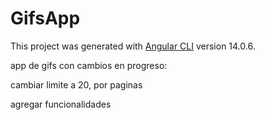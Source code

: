 # GifsApp

This project was generated with [Angular CLI](https://github.com/angular/angular-cli) version 14.0.6.


app de gifs con cambios en progreso:

cambiar limite a 20, por paginas

agregar funcionalidades

